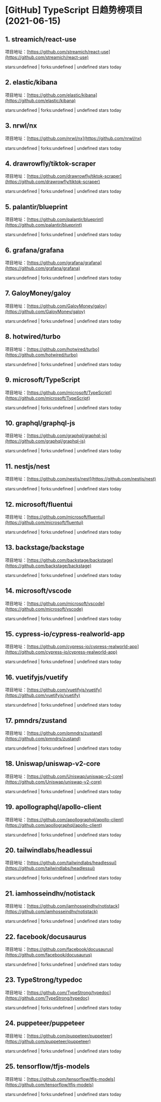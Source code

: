 # [GitHub] TypeScript 日趋势榜项目(2021-06-15)

## 1. streamich/react-use 

项目地址：[https://github.com/streamich/react-use](https://github.com/streamich/react-use)

stars:undefined | forks:undefined | undefined stars today 



## 2. elastic/kibana 

项目地址：[https://github.com/elastic/kibana](https://github.com/elastic/kibana)

stars:undefined | forks:undefined | undefined stars today 



## 3. nrwl/nx 

项目地址：[https://github.com/nrwl/nx](https://github.com/nrwl/nx)

stars:undefined | forks:undefined | undefined stars today 



## 4. drawrowfly/tiktok-scraper 

项目地址：[https://github.com/drawrowfly/tiktok-scraper](https://github.com/drawrowfly/tiktok-scraper)

stars:undefined | forks:undefined | undefined stars today 



## 5. palantir/blueprint 

项目地址：[https://github.com/palantir/blueprint](https://github.com/palantir/blueprint)

stars:undefined | forks:undefined | undefined stars today 



## 6. grafana/grafana 

项目地址：[https://github.com/grafana/grafana](https://github.com/grafana/grafana)

stars:undefined | forks:undefined | undefined stars today 



## 7. GaloyMoney/galoy 

项目地址：[https://github.com/GaloyMoney/galoy](https://github.com/GaloyMoney/galoy)

stars:undefined | forks:undefined | undefined stars today 



## 8. hotwired/turbo 

项目地址：[https://github.com/hotwired/turbo](https://github.com/hotwired/turbo)

stars:undefined | forks:undefined | undefined stars today 



## 9. microsoft/TypeScript 

项目地址：[https://github.com/microsoft/TypeScript](https://github.com/microsoft/TypeScript)

stars:undefined | forks:undefined | undefined stars today 



## 10. graphql/graphql-js 

项目地址：[https://github.com/graphql/graphql-js](https://github.com/graphql/graphql-js)

stars:undefined | forks:undefined | undefined stars today 



## 11. nestjs/nest 

项目地址：[https://github.com/nestjs/nest](https://github.com/nestjs/nest)

stars:undefined | forks:undefined | undefined stars today 



## 12. microsoft/fluentui 

项目地址：[https://github.com/microsoft/fluentui](https://github.com/microsoft/fluentui)

stars:undefined | forks:undefined | undefined stars today 



## 13. backstage/backstage 

项目地址：[https://github.com/backstage/backstage](https://github.com/backstage/backstage)

stars:undefined | forks:undefined | undefined stars today 



## 14. microsoft/vscode 

项目地址：[https://github.com/microsoft/vscode](https://github.com/microsoft/vscode)

stars:undefined | forks:undefined | undefined stars today 



## 15. cypress-io/cypress-realworld-app 

项目地址：[https://github.com/cypress-io/cypress-realworld-app](https://github.com/cypress-io/cypress-realworld-app)

stars:undefined | forks:undefined | undefined stars today 



## 16. vuetifyjs/vuetify 

项目地址：[https://github.com/vuetifyjs/vuetify](https://github.com/vuetifyjs/vuetify)

stars:undefined | forks:undefined | undefined stars today 



## 17. pmndrs/zustand 

项目地址：[https://github.com/pmndrs/zustand](https://github.com/pmndrs/zustand)

stars:undefined | forks:undefined | undefined stars today 



## 18. Uniswap/uniswap-v2-core 

项目地址：[https://github.com/Uniswap/uniswap-v2-core](https://github.com/Uniswap/uniswap-v2-core)

stars:undefined | forks:undefined | undefined stars today 



## 19. apollographql/apollo-client 

项目地址：[https://github.com/apollographql/apollo-client](https://github.com/apollographql/apollo-client)

stars:undefined | forks:undefined | undefined stars today 



## 20. tailwindlabs/headlessui 

项目地址：[https://github.com/tailwindlabs/headlessui](https://github.com/tailwindlabs/headlessui)

stars:undefined | forks:undefined | undefined stars today 



## 21. iamhosseindhv/notistack 

项目地址：[https://github.com/iamhosseindhv/notistack](https://github.com/iamhosseindhv/notistack)

stars:undefined | forks:undefined | undefined stars today 



## 22. facebook/docusaurus 

项目地址：[https://github.com/facebook/docusaurus](https://github.com/facebook/docusaurus)

stars:undefined | forks:undefined | undefined stars today 



## 23. TypeStrong/typedoc 

项目地址：[https://github.com/TypeStrong/typedoc](https://github.com/TypeStrong/typedoc)

stars:undefined | forks:undefined | undefined stars today 



## 24. puppeteer/puppeteer 

项目地址：[https://github.com/puppeteer/puppeteer](https://github.com/puppeteer/puppeteer)

stars:undefined | forks:undefined | undefined stars today 



## 25. tensorflow/tfjs-models 

项目地址：[https://github.com/tensorflow/tfjs-models](https://github.com/tensorflow/tfjs-models)

stars:undefined | forks:undefined | undefined stars today 



